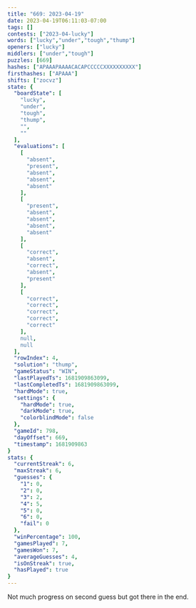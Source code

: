 ```yaml
---
title: "669: 2023-04-19"
date: 2023-04-19T06:11:03-07:00
tags: []
contests: ["2023-04-lucky"]
words: ["lucky","under","tough","thump"]
openers: ["lucky"]
middlers: ["under","tough"]
puzzles: [669]
hashes: ["APAAAPAAAACACAPCCCCCXXXXXXXXXX"]
firsthashes: ["APAAA"]
shifts: ["zocvz"]
state: {
  "boardState": [
    "lucky",
    "under",
    "tough",
    "thump",
    "",
    ""
  ],
  "evaluations": [
    [
      "absent",
      "present",
      "absent",
      "absent",
      "absent"
    ],
    [
      "present",
      "absent",
      "absent",
      "absent",
      "absent"
    ],
    [
      "correct",
      "absent",
      "correct",
      "absent",
      "present"
    ],
    [
      "correct",
      "correct",
      "correct",
      "correct",
      "correct"
    ],
    null,
    null
  ],
  "rowIndex": 4,
  "solution": "thump",
  "gameStatus": "WIN",
  "lastPlayedTs": 1681909863099,
  "lastCompletedTs": 1681909863099,
  "hardMode": true,
  "settings": {
    "hardMode": true,
    "darkMode": true,
    "colorblindMode": false
  },
  "gameId": 798,
  "dayOffset": 669,
  "timestamp": 1681909863
}
stats: {
  "currentStreak": 6,
  "maxStreak": 6,
  "guesses": {
    "1": 0,
    "2": 0,
    "3": 2,
    "4": 5,
    "5": 0,
    "6": 0,
    "fail": 0
  },
  "winPercentage": 100,
  "gamesPlayed": 7,
  "gamesWon": 7,
  "averageGuesses": 4,
  "isOnStreak": true,
  "hasPlayed": true
}
---
```

<!-- more -->
Not much progress on second guess but got there in the end.
